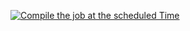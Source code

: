 [![Compile the job at the scheduled Time](https://github.com/ChinmayMahajan123456789/build-job/actions/workflows/build.yml/badge.svg?branch=master)](https://github.com/ChinmayMahajan123456789/build-job/actions/workflows/build.yml)